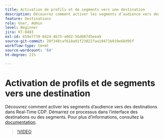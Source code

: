 ```yaml
---
title: Activation de profils et de segments vers une destination
description: Découvrez comment activer les segments d’audience vers des destinations dans Real-Time CDP.  Démarrez ce processus dans l’interface des destinations ou des segments.
feature: Destinations
role: User, Admin
level: Beginner
jira: KT-8483
exl-id: 659e7739-8d24-4b75-a0d2-56d087d5eea9
source-git-commit: 28f348caf618a91f230227aa19471b919e68d95f
workflow-type: tm+mt
source-wordcount: '64'
ht-degree: 21%

---
```


# Activation de profils et de segments vers une destination

Découvrez comment activer les segments d’audience vers des destinations dans Real-Time CDP.  Démarrez ce processus dans l’interface des destinations ou des segments. Pour plus d’informations, consultez la [documentation](https://experienceleague.adobe.com/docs/experience-platform/destinations/ui/activate/activation-overview.html).

>[!VIDEO](https://video.tv.adobe.com/v/336046/?learn=on)

